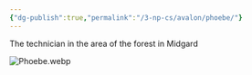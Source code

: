 ```yaml
---
{"dg-publish":true,"permalink":"/3-np-cs/avalon/phoebe/"}
---
```


The technician in the area of the forest in Midgard

![Phoebe.webp](/img/user/Images/Phoebe.webp)